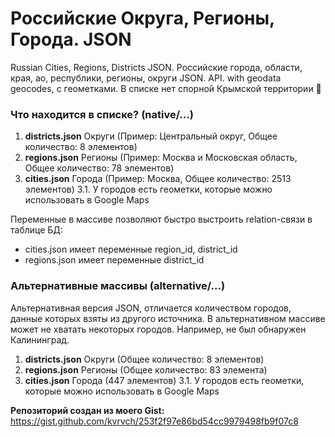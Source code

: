 # Российские Округа, Регионы, Города. JSON
Russian Cities, Regions, Districts JSON. Российские города, области, края, ао, республики, регионы, округи JSON. API. with geodata geocodes, с геометками. В списке нет спорной Крымской территории 🔨

### Что находится в списке? (native/...) ###
1. **districts.json** Округи (Пример: Центральный округ, Общее количество: 8 элементов)
2. **regions.json** Регионы (Пример: Москва и Московская область, Общее количество: 78 элементов)
3. **cities.json** Города (Пример: Москва, Общее количество: 2513 элементов)
3.1. У городов есть геометки, которые можно использовать в Google Maps

Переменные в массиве позволяют быстро выстроить relation-связи в таблице БД:
* cities.json имеет переменные region_id, district_id
* regions.json имеет переменные district_id

### Альтернативные массивы (alternative/...) ###
Альтернативная версия JSON, отличается количеством городов, данные которых взяты из другого источника.
В альтернативном массиве может не хватать некоторых городов. Например, не был обнаружен Калининград.

1. **districts.json** Округи (Общее количество: 8 элементов)
2. **regions.json** Регионы (Общее количество: 83 элемента)
3. **cities.json** Города (447 элементов)
3.1. У городов есть геометки, которые можно использовать в Google Maps

**Репозиторий создан из моего Gist:**
https://gist.github.com/kvrvch/253f2f97e86bd54cc9979498fb9f07c8
